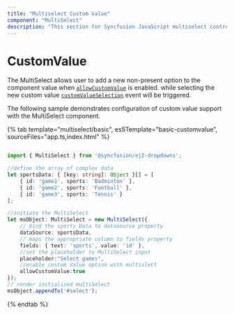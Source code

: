 ```yaml
---
title: "Multiselect Custom value"
component: "MultiSelect"
description: "This section for Syncfusion JavaScript multiselect control demonstrates the addition of a new value that is not present in the predefined list."
---
```


# CustomValue

The MultiSelect allows user to add a new non-present option to the component value when [`allowCustomValue`](../api/multi-select/#allowcustomvalue) is enabled. while selecting the new custom value [`customValueSelection`](../api/multi-select/#customvalueselection) event will be triggered.

The following sample demonstrates configuration of custom value support with the MultiSelect component.

{% tab template="multiselect/basic",  es5Template="basic-customvalue", sourceFiles="app.ts,index.html" %}

```typescript

import { MultiSelect } from '@syncfusion/ej2-dropdowns';

//define the array of complex data
let sportsData: { [key: string]: Object }[] = [
    { id: 'game1', sports: 'Badminton' },
    { id: 'game2', sports: 'Football' },
    { id: 'game3', sports: 'Tennis' }
];

//initiate the MultiSelect
let msObject: MultiSelect = new MultiSelect({
    // bind the sports Data to datasource property
    dataSource: sportsData,
    // maps the appropriate column to fields property
    fields: { text: 'sports', value: 'id' },
    //set the placeholder to MultiSelect input
    placeholder:"Select games",
    //enable custom Value option with multislect
    allowCustomValue:true
});
// render initialized multiSelect
msObject.appendTo('#select');

```

{% endtab %}

